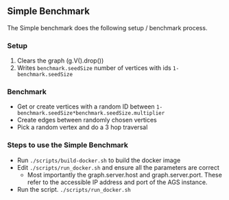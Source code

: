 
## Simple Benchmark

The Simple benchmark does the following setup / benchmark process.

### Setup
1. Clears the graph (g.V().drop())
2. Writes `benchmark.seedSize` number of vertices with ids `1-benchmark.seedSize`

### Benchmark
- Get or create vertices with a random ID between `1-benchmark.seedSize*benchmark.seedSize.multiplier`
- Create edges between randomly chosen vertices
- Pick a random vertex and do a 3 hop traversal

### Steps to use the Simple Benchmark
- Run `./scripts/build-docker.sh` to build the docker image
- Edit `./scripts/run_docker.sh` and ensure all the parameters are correct
    - Most importantly the graph.server.host and graph.server.port. These refer to the accessible IP address and port of the AGS instance.
- Run the script. `./scripts/run_docker.sh`

